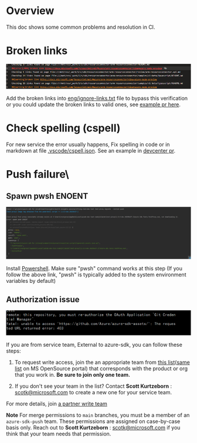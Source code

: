 # Overview
This doc shows some common problems and resolution in CI.

# Broken links
![image](./images/broken-links.png)

Add the broken links into [eng/ignore-links.txt](https://github.com/Azure/azure-sdk-for-js/blob/main/eng/ignore-links.txt) file to bypass this verification or you could update the broken links to valid ones, see [example pr here](https://github.com/Azure/azure-sdk-for-js/pull/23429/commits/1a7b74c4bdad27e423a355a4c7f3dde4ac3c83bc).


# Check spelling (cspell)
For new service the error usually happens, Fix spelling in code or in markdown at file [.vscode/cspell.json](https://github.com/Azure/azure-sdk-for-js/blob/main/.vscode/cspell.json). See an example in [devcenter pr](https://github.com/chrissmiller/azure-sdk-for-js/commit/ef18dccae59e98185e3854f8b087230b65735744).

# Push failure\

## Spawn pwsh ENOENT

![image](./images/Push-failure.png)

Install [Powershell](https://github.com/PowerShell/PowerShell). Make sure "pwsh" command works at this step (If you follow the above link, "pwsh" is typically added to the system environment variables by default)

## Authorization issue

![image](./images/Authorization-issue.png)

If you are from service team, External to azure-sdk, you can follow these steps:
1. To request write access, join the an appropriate team from [this list](https://github.com/orgs/Azure/teams?query=azure-sdk-write-)([same list](https://repos.opensource.microsoft.com/teams?q=azure-sdk-write-) on MS OpenSource portal) that corresponds with the product or org that you work in. **Be sure to join only one team.**

2. If you don't see your team in the list? Contact **Scott Kurtzeborn** : <scotk@microsoft.com> to create a new one for your service team.

For more details, join [a partner write team](https://eng.ms/docs/products/azure-developer-experience/onboard/access-teams)

**Note**
For merge permissions to `main` branches, you must be a member of an `azure-sdk-push` team. These permissions are assigned on case-by-case basis only. Reach out to **Scott Kurtzeborn** : <scotk@microsoft.com> if you think that your team needs that permission.
